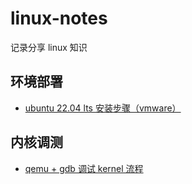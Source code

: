 # linux-notes
记录分享 linux 知识
## 环境部署
- [ubuntu 22.04 lts 安装步骤（vmware）](环境部署/ubuntu-22.04-lts-安装步骤-vmware/ubuntu-22.04-lts-安装步骤-vmware.md)
## 内核调测
- [qemu + gdb 调试 kernel 流程](内核调测/qemu-plus-gdb-调试-kernel-流程/qemu-plus-gdb-调试-kernel.md)
